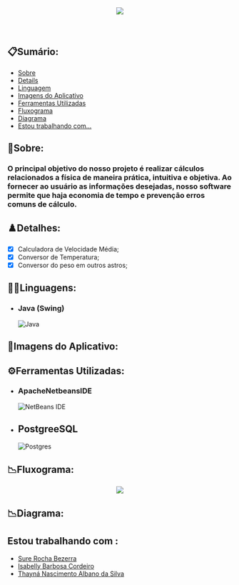 <div align = "center">
<img src = "https://github.com/sophimoura/Projeto-Fisica-Programada/assets/124884847/0266bf54-a289-4b4b-9af1-1da05baf116b" />
  
</div>

<h3 align = "center">

</h3><br>

## 📋Sumário: 
* [Sobre](#Sobre)
* [Details](#Details)
* [Linguagem](#Linguagem)
* [Imagens do Aplicativo](#Imagens-do-Aplicativo)
* [Ferramentas Utilizadas](#Ferramentas-Utilizadas)
* [Fluxograma](#Fluxograma)
* [Diagrama](#Diagrama)
* [Estou trabalhando com...](#Estou-trabalhando-com)

## 🔐Sobre: 
<h3>
O principal objetivo do nosso projeto é realizar cálculos relacionados a física de maneira prática, intuitiva e objetiva. Ao fornecer ao usuário as informações desejadas, nosso software permite que haja economia de tempo e prevenção erros comuns de cálculo.
</h3>

## ♟️Detalhes:
* [x] Calculadora de Velocidade Média;
* [x] Conversor de Temperatura;
* [x] Conversor do peso em outros astros;

## 👩‍💻Linguagens:

* ### Java (Swing)
  ![Java](https://img.shields.io/badge/java-%23ED8B00.svg?style=for-the-badge&logo=openjdk&logoColor=white)

## 📱Imagens do Aplicativo:



## ⚙️Ferramentas Utilizadas:

* ### ApacheNetbeansIDE
  ![NetBeans IDE](https://img.shields.io/badge/NetBeansIDE-1B6AC6.svg?style=for-the-badge&logo=apache-netbeans-ide&logoColor=white)
* ## PostgreeSQL
  ![Postgres](https://img.shields.io/badge/postgres-%23316192.svg?style=for-the-badge&logo=postgresql&logoColor=white)

## 📉Fluxograma:

<div align = "center">
  <img src = "https://github.com/sophimoura/Projeto-Fisica-Programada/assets/124884847/27d4fbce-c13c-45db-a92a-abea40f863fe" />
</div>

## 📉Diagrama:



## Estou trabalhando com :
* [Sure Rocha Bezerra ](https://github.com/surerocha)
* [Isabelly Barbosa Cordeiro ](https://github.com/isabellybarbosac) 
* [Thayná Nascimento Albano da Silva](https://github.com/thaynaxt)
